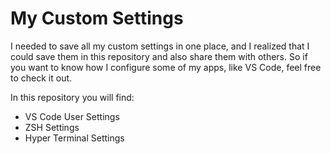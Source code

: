 # My Custom Settings

I needed to save all my custom settings in one place, and I realized that I could save them in this repository and also share them with others. So if you want to know how I configure some of my apps, like VS Code, feel free to check it out.

In this repository you will find:

- VS Code User Settings
- ZSH Settings
- Hyper Terminal Settings